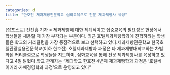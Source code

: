 ```yaml
---
categories: d
title: "한호전 제과제빵전문학교 심화교육으로 전문 제과제빵사 육성"
---
```

[잡포스트] 전진홍 기자 = 제과제빵에 대한 체계적이고 집중교육의 필요성은 현장에서 학생들을 채용할 때 가장 부각되는 부분이다. 최근 호텔제과제빵학과에 진학하려는 학생들은 학교의 커리큘럼을 가장 중점적으로 보고 선택하고 있다.제과제빵전문학교 한국호텔관광실용전문학교(이하 한호전) 호텔제과제빵과 과정은 타 제과제빵대학교와는 차별화된 커리큘럼으로 학생들을 지도하며, 심화교육을 통해 전문 제과제빵사를 육성하고 있다고 4일 밝혔다.학교 관계자는 “제과학교 한호전 4년제 제과제빵학과 과정은 ‘호텔베이커리·카페경영학과 과정’으로 운영되고 있다”